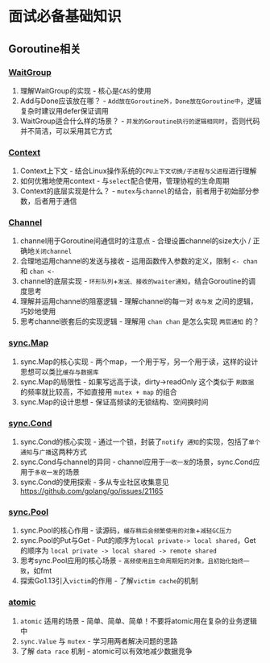 # 面试必备基础知识

## Goroutine相关

### [WaitGroup](goroutine/wg.go)

1. 理解WaitGroup的实现 - 核心是`CAS`的使用
2. Add与Done应该放在哪？ - `Add放在Goroutine外，Done放在Goroutine中`，逻辑复杂时建议用defer保证调用
3. WaitGroup适合什么样的场景？ - `并发的Goroutine执行的逻辑相同时`，否则代码并不简洁，可以采用其它方式

### [Context](goroutine/ctx.go)

1. Context上下文 - 结合Linux操作系统的`CPU上下文切换/子进程与父进程`进行理解
2. 如何优雅地使用context - 与`select`配合使用，管理协程的生命周期
3. Context的底层实现是什么？ - `mutex`与`channel`的结合，前者用于初始部分参数，后者用于通信

### [Channel](goroutine/ch.go)

1. channel用于Goroutine间通信时的注意点 - 合理设置channel的size大小 / 正确地`关闭channel`
2. 合理地运用channel的发送与接收 - 运用函数传入参数的定义，限制 `<- chan` 和 `chan <-`
3. channel的底层实现 - `环形队列`+`发送、接收的waiter通知`，结合Goroutine的调度思考
4. 理解并运用channel的阻塞逻辑 - 理解channel的每一对 `收与发` 之间的逻辑，巧妙地使用
5. 思考channel嵌套后的实现逻辑 - 理解用 `chan chan` 是怎么实现 `两层通知` 的？

### [sync.Map](goroutine/sync_map.go)

1. sync.Map的核心实现 - 两个map，一个用于写，另一个用于读，这样的设计思想可以类比`缓存与数据库`
2. sync.Map的局限性 - 如果写远高于读，dirty->readOnly 这个类似于 `刷数据` 的频率就比较高，不如直接用 `mutex + map` 的组合
3. sync.Map的设计思想 - 保证高频读的无锁结构、空间换时间

### [sync.Cond](goroutine/sync_cond.go)

1. sync.Cond的核心实现 - 通过一个锁，封装了`notify 通知`的实现，包括了`单个通知`与`广播`这两种方式
2. sync.Cond与channel的异同 - channel应用于`一收一发`的场景，sync.Cond应用于`多收一发`的场景
3. sync.Cond的使用探索 - 多从专业社区收集意见 https://github.com/golang/go/issues/21165

### [sync.Pool](goroutine/sync_pool.go)

1. sync.Pool的核心作用 - 读源码，`缓存稍后会频繁使用的对象`+`减轻GC压力`
2. sync.Pool的Put与Get - Put的顺序为`local private-> local shared`，Get的顺序为 `local private -> local shared -> remote shared`
3. 思考sync.Pool应用的核心场景 - `高频使用且生命周期短的对象，且初始化始终一致`，如fmt
4. 探索Go1.13引入`victim`的作用 - 了解`victim cache`的机制

### [atomic](goroutine/atomic.go)

1. `atomic` 适用的场景 - 简单、简单、简单！不要将atomic用在复杂的业务逻辑中
2. `sync.Value` 与 `mutex` - 学习用两者解决问题的思路
3. 了解 `data race` 机制 - atomic可以有效地减少数据竞争
